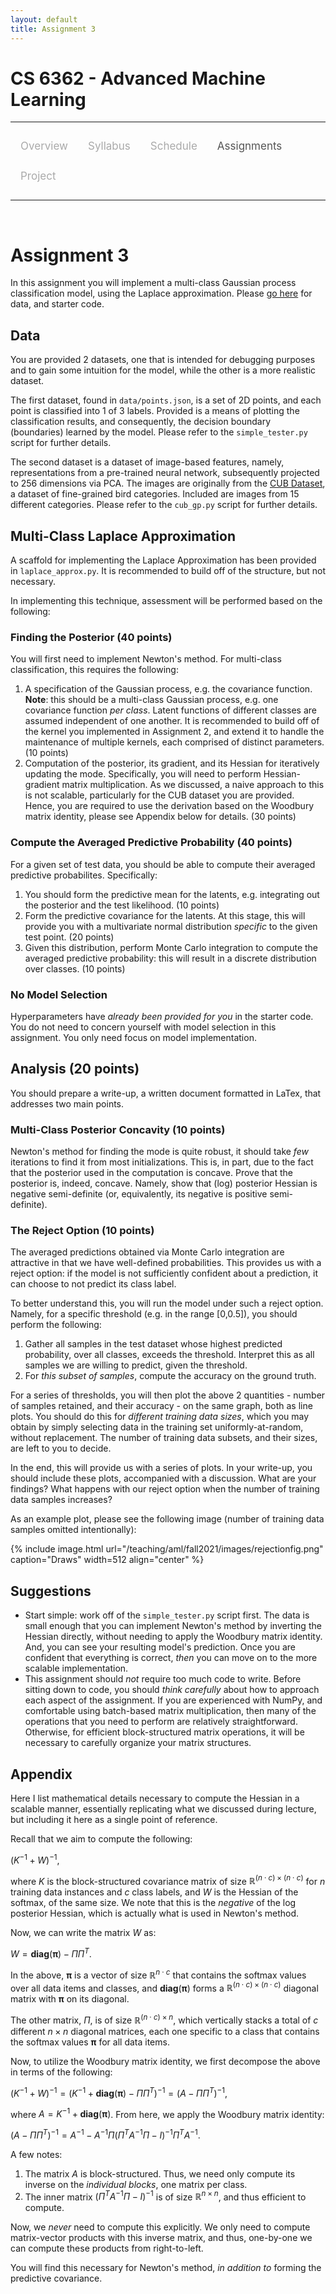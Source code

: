 ```yaml
---
layout: default
title: Assignment 3
---
```


<style>
.topnav {
  overflow: hidden;
  background-color: #fdfdfd;
}

.topnav a {
  float: left;
  color: #aaaaaa;
  text-align: center;
  padding: 14px 16px;
  text-decoration: none;
  font-size: 17px;
}

.topnav a:hover {
  color: #555555;
}

.topnav a.active {
  color: #555555;
}
</style>

<script type="text/x-mathjax-config">
  MathJax.Hub.Config({
    tex2jax: {inlineMath: [["$","$"],["\\(","\\)"]]}
  });
</script>
<script type="text/javascript" src="https://cdnjs.cloudflare.com/ajax/libs/mathjax/2.7.0/MathJax.js?config=TeX-AMS_CHTML"></script>

# CS 6362 - Advanced Machine Learning

---

<div class='topnav'>
  <a href="/teaching/aml/fall2021">Overview</a>
  <a href="/teaching/aml/fall2021/syllabus">Syllabus</a>
  <a href="/teaching/aml/fall2021/schedule">Schedule</a>
  <a class='active' href="/teaching/aml/fall2021/assignments">Assignments</a>
  <a href="/teaching/aml/fall2021/project">Project</a>
</div>

---

<br>

# Assignment 3

In this assignment you will implement a multi-class Gaussian process classification model, using the Laplace approximation. Please [go here](https://vanderbilt.box.com/s/69r1fpf3q3mqzfaioezy2ov97xg6zr29) for data, and starter code.

## Data

You are provided 2 datasets, one that is intended for debugging purposes and to gain some intuition for the model, while the other is a more realistic dataset.

The first dataset, found in `data/points.json`, is a set of 2D points, and each point is classified into 1 of 3 labels. Provided is a means of plotting the classification results, and consequently, the decision boundary (boundaries) learned by the model. Please refer to the `simple_tester.py` script for further details.

The second dataset is a dataset of image-based features, namely, representations from a pre-trained neural network, subsequently projected to 256 dimensions via PCA. The images are originally from the [CUB Dataset](http://www.vision.caltech.edu/visipedia/CUB-200-2011.html), a dataset of fine-grained bird categories. Included are images from 15 different categories. Please refer to the `cub_gp.py` script for further details.

## Multi-Class Laplace Approximation

A scaffold for implementing the Laplace Approximation has been provided in `laplace_approx.py`. It is recommended to build off of the structure, but not necessary.

In implementing this technique, assessment will be performed based on the following:

### Finding the Posterior (40 points)

You will first need to implement Newton's method. For multi-class classification, this requires the following:

1. A specification of the Gaussian process, e.g. the covariance function. **Note**: this should be a multi-class Gaussian process, e.g. one covariance function _per class_. Latent functions of different classes are assumed independent of one another. It is recommended to build off of the kernel you implemented in Assignment 2, and extend it to handle the maintenance of multiple kernels, each comprised of distinct parameters. (10 points)
2. Computation of the posterior, its gradient, and its Hessian for iteratively updating the mode. Specifically, you will need to perform Hessian-gradient matrix multiplication. As we discussed, a naive approach to this is not scalable, particularly for the CUB dataset you are provided. Hence, you are required to use the derivation based on the Woodbury matrix identity, please see Appendix below for details. (30 points)

### Compute the Averaged Predictive Probability (40 points)

For a given set of test data, you should be able to compute their averaged predictive probabilites. Specifically:

1. You should form the predictive mean for the latents, e.g. integrating out the posterior and the test likelihood. (10 points)
2. Form the predictive covariance for the latents. At this stage, this will provide you with a multivariate normal distribution _specific_ to the given test point. (20 points)
3. Given this distribution, perform Monte Carlo integration to compute the averaged predictive probability: this will result in a discrete distribution over classes. (10 points)

### No Model Selection

Hyperparameters have _already been provided for you_ in the starter code. You do not need to concern yourself with model selection in this assignment. You only need focus on model implementation.

## Analysis (20 points)

You should prepare a write-up, a written document formatted in LaTex, that addresses two main points.

### Multi-Class Posterior Concavity (10 points)

Newton's method for finding the mode is quite robust, it should take _few_ iterations to find it from most initializations. This is, in part, due to the fact that the posterior used in the computation is concave. Prove that the posterior is, indeed, concave. Namely, show that (log) posterior Hessian is negative semi-definite (or, equivalently, its negative is positive semi-definite).

### The Reject Option (10 points)

The averaged predictions obtained via Monte Carlo integration are attractive in that we have well-defined probabilities. This provides us with a reject option: if the model is not sufficiently confident about a prediction, it can choose to not predict its class label.

To better understand this, you will run the model under such a reject option. Namely, for a specific threshold (e.g. in the range [0,0.5]), you should perform the following:

1. Gather all samples in the test dataset whose highest predicted probability, over all classes, exceeds the threshold. Interpret this as all samples we are willing to predict, given the threshold.
2. For _this subset of samples_, compute the accuracy on the ground truth.

For a series of thresholds, you will then plot the above 2 quantities - number of samples retained, and their accuracy - on the same graph, both as line plots. You should do this for _different training data sizes_, which you may obtain by simply selecting data in the training set uniformly-at-random, without replacement. The number of training data subsets, and their sizes, are left to you to decide.

In the end, this will provide us with a series of plots. In your write-up, you should include these plots, accompanied with a discussion. What are your findings? What happens with our reject option when the number of training data samples increases?

As an example plot, please see the following image (number of training data samples omitted intentionally):

{% include image.html url="/teaching/aml/fall2021/images/rejectionfig.png" caption="Draws" width=512 align="center" %}

## Suggestions

* Start simple: work off of the `simple_tester.py` script first. The data is small enough that you can implement Newton's method by inverting the Hessian directly, without needing to apply the Woodbury matrix identity. And, you can see your resulting model's prediction. Once you are confident that everything is correct, _then_ you can move on to the more scalable implementation.
* This assignment should _not_ require too much code to write. Before sitting down to code, you should _think carefully_ about how to approach each aspect of the assignment. If you are experienced with NumPy, and comfortable using batch-based matrix multiplication, then many of the operations that you need to perform are relatively straightforward. Otherwise, for efficient block-structured matrix operations, it will be necessary to carefully organize your matrix structures.

## Appendix

Here I list mathematical details necessary to compute the Hessian in a scalable manner, essentially replicating what we discussed during lecture, but including it here as a single point of reference.

Recall that we aim to compute the following:

$(K^{-1} + W)^{-1}$,

where $K$ is the block-structured covariance matrix of size $\mathbb{R}^{(n \cdot c) \times (n \cdot c)}$ for $n$ training data instances and $c$ class labels, and $W$ is the Hessian of the softmax, of the same size. We note that this is the _negative_ of the log posterior Hessian, which is actually what is used in Newton's method.

Now, we can write the matrix $W$ as:

$W = \textbf{diag}(\mathbf{\pi}) - \Pi \Pi^T$.

In the above, $\mathbf{\pi}$ is a vector of size $\mathbb{R}^{n \cdot c}$ that contains the softmax values over all data items and classes, and $\textbf{diag}(\mathbf{\pi})$ forms a $\mathbb{R}^{(n \cdot c) \times (n \cdot c)}$ diagonal matrix with $\mathbf{\pi}$ on its diagonal.

The other matrix, $\Pi$, is of size $\mathbb{R}^{(n \cdot c) \times n}$, which vertically stacks a total of $c$ different $n \times n$ diagonal matrices, each one specific to a class that contains the softmax values $\mathbf{\pi}$ for all data items.

Now, to utilize the Woodbury matrix identity, we first decompose the above in terms of the following:

$(K^{-1} + W)^{-1} = (K^{-1} + \textbf{diag}(\mathbf{\pi}) - \Pi \Pi^T)^{-1} = (A - \Pi \Pi^T)^{-1}$,

where $A = K^{-1} + \textbf{diag}(\mathbf{\pi})$. From here, we apply the Woodbury matrix identity:

$(A - \Pi \Pi^T)^{-1} = A^{-1} - A^{-1} \Pi (\Pi^T A^{-1} \Pi - I)^{-1} \Pi^T A^{-1}$.

A few notes:

1. The matrix $A$ is block-structured. Thus, we need only compute its inverse on the _individual blocks_, one matrix per class.
2. The inner matrix $(\Pi^T A^{-1} \Pi - I)^{-1}$ is of size $\mathbb{R}^{n \times n}$, and thus efficient to compute.

Now, we _never_ need to compute this explicitly. We only need to compute matrix-vector products with this inverse matrix, and thus, one-by-one we can compute these products from right-to-left.

You will find this necessary for Newton's method, _in addition to_ forming the predictive covariance.

